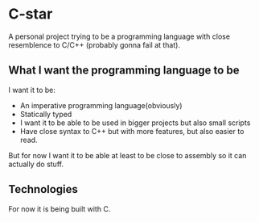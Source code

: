 # C-star

A personal project trying to be a programming language with close resemblence to C/C++ (probably gonna fail at that).

## What I want the programming language to  be
 I want it to be:

 * An imperative programming language(obviously)
 * Statically typed
 * I want it to be able to be used in bigger projects but also small scripts
 * Have close syntax to C++ but with more features, but also easier to read.


  But for now I want it to be able at least to be close to assembly so it can actually do stuff.

## Technologies
 For now it is being built with C.
